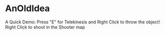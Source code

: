# AnOldIdea
A Quick Demo:
Press "E" for Telekinesis and Right Click to throw the object!
Right Click to shoot in the Shooter map
